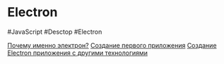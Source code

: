 # Electron
#JavaScript #Desctop #Electron


[Почему именно электрон?](_lessons/1%20Почему%20именно%20электрон.md)
[Создание первого приложения](_lessons/Создание%20первого%20приложения.md)
[Создание Electron приложения с другими технологиями](_lessons/Создание%20Electron%20приложения%20с%20другими%20технологиями.md)
